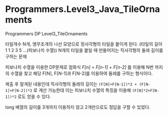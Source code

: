 # Programmers.Level3_Java_TileOrnaments
Programmers DP Level3_TileOrnaments

타일개수 N개, 앵무조개의 나선 모양으로 정사각형의 타일을 붙이게 된다. (타일의 길이 1 1 2 3 5 ...(피보나치 수열)) N개의 타일을 붙일 때 만들어지는 직사각형의 둘레 길이를 구하는 문제

피보나치 수열을 이용한 DP문제로 점화식 *F[n] = F[n-1] + F[n-2]* 를 이용해 N번 까지의 수열을 찾고 해당 F[N], F[N-1]과 F[N-2]를 이용하여 둘레를 구하는 형식이다. 

제출 후 알게된 내용인데 직사각형의 둘레의 길이는 `(F[N]+F[N-1])*2 + (F[N-1]+F[N-2])*2` 로 계산 가능한데 이는 피보나치 수열의 특징을 이용해 `(F[N]*2+F[N-1])*2` 로도 얻을 수 있다.

long 배열의 길이를 3개까지 이용하지 않고 2개만으로도 정답을 구할 수 있었다. 
